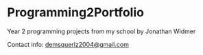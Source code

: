# Programming2Portfolio
Year 2 programming projects from my school by Jonathan Widmer

Contact info: demsquerlz2004@gmail.com
